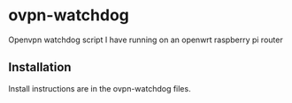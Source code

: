 # ovpn-watchdog
Openvpn watchdog script I have running on an openwrt raspberry pi router

## Installation

Install instructions are in the ovpn-watchdog files.
